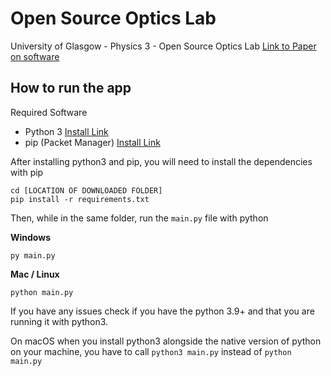 # Open Source Optics Lab
 University of Glasgow - Physics 3 - Open Source Optics Lab
 [Link to Paper on software](https://drive.google.com/file/d/1mcNX3Dg572xdGZHvkNEerx9fwbMghNoQ/view?usp=sharing)
## How to run the app

Required Software
- Python 3 [Install Link](https://www.python.org/downloads/)
- pip (Packet Manager) [Install Link](https://pip.pypa.io/en/stable/reference/pip_install/)

After installing python3 and pip, you will need to install the dependencies with pip
```
cd [LOCATION OF DOWNLOADED FOLDER]
pip install -r requirements.txt
```
Then, while in the same folder, run the `main.py` file with python

**Windows**
```
py main.py
```
**Mac / Linux**
```
python main.py
```

If you have any issues check if you have the python 3.9+ and that you are running it with python3.

On macOS when you install python3 alongside the native version of python on your machine, 
you have to call `python3 main.py` instead of `python main.py`
